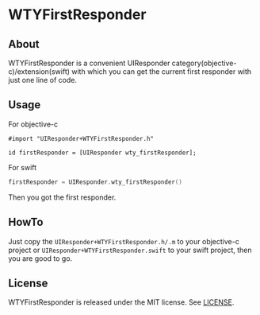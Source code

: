 # WTYFirstResponder

## About
WTYFirstResponder is a convenient UIResponder category(objective-c)/extension(swift) with which you can get the current first responder with just one line of code.

## Usage
For objective-c

```objc
#import "UIResponder+WTYFirstResponder.h"

id firstResponder = [UIResponder wty_firstResponder];

```
For swift

```swift
firstResponder = UIResponder.wty_firstResponder()
```

Then you got the first responder.

## HowTo
Just copy the `UIResponder+WTYFirstResponder.h/.m` to your objective-c project or `UIResponder+WTYFirstResponder.swift` to your swift project, then you are good to go.

## License
WTYFirstResponder is released under the MIT license. See
[LICENSE](https://github.com/wty21cn/WTYFirstResponder/blob/master/LICENSE).
